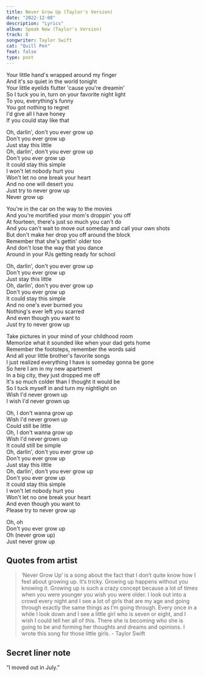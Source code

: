 ```yaml
---
title: Never Grow Up (Taylor's Version)
date: "2022-12-08"
description: "Lyrics"
album: Speak Now (Taylor's Version)
track: 8
songwriter: Taylor Swift
cat: "Quill Pen"
feat: false
type: post
---
```


<p className="verse-one">
Your little hand's wrapped around my finger <br />
And it's so quiet in the world tonight <br />
Your little eyelids flutter 'cause you're dreamin' <br />
So I tuck you in, turn on your favorite night light <br />
To you, everything's funny <br />
You got nothing to regret <br />
I'd give all I have honey <br />
If you could stay like that <br />
</p>
<p className="chorus">
Oh, darlin', don't you ever grow up <br />
Don't you ever grow up <br />
Just stay this little <br />
Oh, darlin', don't you ever grow up <br />
Don't you ever grow up <br />
It could stay this simple <br />
I won't let nobody hurt you <br />
Won't let no one break your heart <br />
And no one will desert you <br />
Just try to never grow up <br />
Never grow up <br />
</p>
<p className="verse-two">
You're in the car on the way to the movies <br />
And you're mortified your mom's droppin' you off <br />
At fourteen, there's just so much you can't do <br />
And you can't wait to move out someday and call your own shots <br />
But don't make her drop you off around the block <br />
Remember that she's gettin' older too <br />
And don't lose the way that you dance <br />
Around in your PJs getting ready for school <br />
</p>
<p className="chorus">
Oh, darlin', don't you ever grow up <br />
Don't you ever grow up <br />
Just stay this little <br />
Oh, darlin', don't you ever grow up <br />
Don't you ever grow up <br />
It could stay this simple <br />
And no one's ever burned you <br />
Nothing's ever left you scarred <br />
And even though you want to <br />
Just try to never grow up <br />
</p>
<p className="bridge">
Take pictures in your mind of your childhood room <br />
Memorize what it sounded like when your dad gets home <br />
Remember the footsteps, remember the words said <br />
And all your little brother's favorite songs <br />
I just realized everything I have is someday gonna be gone <br />
So here I am in my new apartment <br />
In a big city, they just dropped me off <br />
It's so much colder than I thought it would be <br />
So I tuck myself in and turn my nightlight on <br />
Wish I'd never grown up <br />
I wish I'd never grown up <br />
</p>
<p className="chorus">
Oh, I don't wanna grow up <br />
Wish I'd never grown up <br />
Could still be little <br />
Oh, I don't wanna grow up <br />
Wish I'd never grown up <br />
It could still be simple <br />
Oh, darlin', don't you ever grow up <br />
Don't you ever grow up <br />
Just stay this little <br />
Oh, darlin', don't you ever grow up <br />
Don't you ever grow up <br />
It could stay this simple <br />
I won't let nobody hurt you <br />
Won't let no one break your heart <br />
And even though you want to <br />
Please try to never grow up <br />
</p>
<p className="outro">
Oh, oh <br />
Don't you ever grow up <br />
Oh (never grow up) <br />
Just never grow up <br />
</p>

## Quotes from artist

<blockquote>
‘Never Grow Up’ is a song about the fact that I don’t quite know how I feel about growing up. It’s tricky. Growing up happens without you knowing it. Growing up is such a crazy concept because a lot of times when you were younger you wish you were older. I look out into a crowd every night and I see a lot of girls that are my age and going through exactly the same things as I’m going through. Every once in a while I look down and I see a little girl who is seven or eight, and I wish I could tell her all of this. There she is becoming who she is going to be and forming her thoughts and dreams and opinions. I wrote this song for those little girls. - Taylor Swift
</blockquote>

## Secret liner note

“I moved out in July.”

